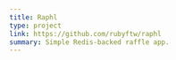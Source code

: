 ```yaml
---
title: Raphl
type: project
link: https://github.com/rubyftw/raphl
summary: Simple Redis-backed raffle app.
---
```



